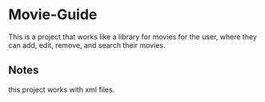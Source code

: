 # Movie-Guide
This is a project that works like a library for movies for the user, where they can add, edit, remove, and search their movies.

## Notes
this project works with xml files.
